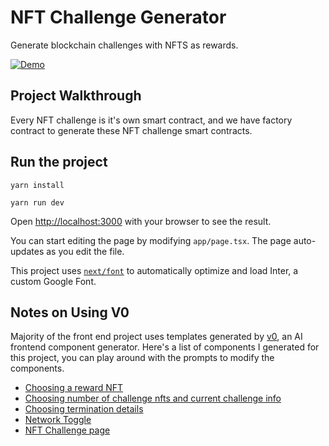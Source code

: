 # NFT Challenge Generator

Generate blockchain challenges with NFTS as rewards.

[![Demo](https://img.shields.io/badge/Demo-Visit%20Demo-brightgreen)](https://nft-challenge-creator-dn9vfj1ud-8shaks-projects.vercel.app/)

## Project Walkthrough

Every NFT challenge is it's own smart contract, and we have factory contract to generate these NFT challenge smart contracts.

## Run the project

    yarn install

    yarn run dev

Open [http://localhost:3000](http://localhost:3000) with your browser to see the result.

You can start editing the page by modifying `app/page.tsx`. The page auto-updates as you edit the file.

This project uses [`next/font`](https://nextjs.org/docs/basic-features/font-optimization) to automatically optimize and load Inter, a custom Google Font.

## Notes on Using V0

Majority of the front end project uses templates generated by [v0](https://v0.dev), an AI frontend component generator. Here's a list of components I generated for this project, you can play around with the prompts to modify the components.

- [Choosing a reward NFT](https://v0.dev/t/VjZbaEsFCvv)
- [Choosing number of challenge nfts and current challenge info](https://v0.dev/r/2WXHinKdaFF)
- [Choosing termination details](https://v0.dev/r/gsYzCa15AWT)
- [Network Toggle](https://v0.dev/r/Tyu9vrlRBxZ)
- [NFT Challenge page](https://v0.dev/r/BRmDtqSddRR)
